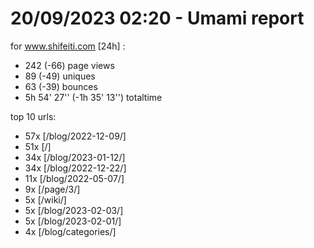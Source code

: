 # 20/09/2023 02:20 - Umami report
for www.shifeiti.com [24h] :

 - 242 (-66) page views
 - 89 (-49) uniques
 - 63 (-39) bounces
 - 5h 54' 27'' (-1h 35' 13'') totaltime


top 10 urls:
 - 57x [/blog/2022-12-09/]
 - 51x [/]
 - 34x [/blog/2023-01-12/]
 - 34x [/blog/2022-12-22/]
 - 11x [/blog/2022-05-07/]
 - 9x [/page/3/]
 - 5x [/wiki/]
 - 5x [/blog/2023-02-03/]
 - 5x [/blog/2023-02-01/]
 - 4x [/blog/categories/]


